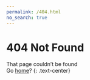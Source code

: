```yaml
---
permalink: /404.html
no_search: true
---
```

# 404 Not Found

That page couldn’t be found <span class="four-oh-four-info"></span>  
Go [home](/)?
{: .text-center}

<script>
if (document.referrer) {
  $('.four-oh-four-info').text('(You came from ' + document.referrer + ')')
}
</script>
